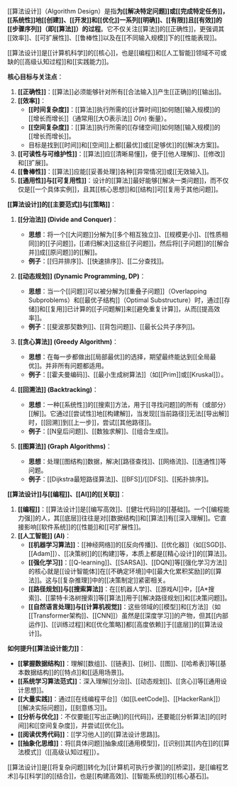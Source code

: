[[算法设计]]（Algorithm Design）是指**为[[解决特定问题]]或[[完成特定任务]]，[[系统性]]地[[创建]]、[[开发]]和[[优化]]一系列[[明确]]、[[有限]]且[[有效]]的[[步骤序列]]（即[[算法]]）的过程**。它不仅关注[[算法]]的[[正确性]]，更强调其[[效率]]、[[可扩展性]]、[[鲁棒性]]以及在[[不同输入规模]]下的[[性能表现]]。

[[算法设计]]是[[计算机科学]]的[[核心]]，也是[[编程]]和[[人工智能]]领域不可或缺的[[高级认知过程]]和[[实践能力]]。

**核心目标与关注点**：

1.  **[[正确性]]**：[[算法]]必须能够针对所有[[合法输入]]产生[[正确]]的[[输出]]。
2.  **[[效率]]**：
    *   **[[时间复杂度]]**：[[算法]]执行所需的[[计算时间]]如何随[[输入规模]]的[[增长而增长]]（通常用[[大O表示法]] $O(n)$ 衡量）。
    *   **[[空间复杂度]]**：[[算法]]执行所需的[[存储空间]]如何随[[输入规模]]的[[增长而增长]]。
    *   目标是找到[[时间]]和[[空间]]上都[[最优]]或[[足够优]]的[[解决方案]]。
3.  **[[可读性与可维护性]]**：[[算法]]应[[清晰易懂]]，便于[[他人理解]]、[[修改]]和[[扩展]]。
4.  **[[鲁棒性]]**：[[算法]]应能[[妥善处理]]各种[[异常情况]]或[[无效输入]]。
5.  **[[通用性]]与[[可复用性]]**：设计的[[算法]]最好能够[[解决一类问题]]，而不仅仅是[[一个具体实例]]，且其[[核心思想]]和[[结构]]可[[复用于其他问题]]。

**[[算法设计]]的[[主要范式]]与[[策略]]**：

1.  **[[分治法]] (Divide and Conquer)**：
    *   **思想**：将一个[[大问题]]分解为[[多个相互独立]]、[[规模更小]]、[[性质相同]]的[[子问题]]，[[递归解决]]这些[[子问题]]，然后将[[子问题]]的[[解合并]]成[[原问题]]的[[解]]。
    *   **例子**：[[归并排序]]、[[快速排序]]、[[二分查找]]。

2.  **[[动态规划]] (Dynamic Programming, DP)**：
    *   **思想**：当一个[[问题]]可以被分解为[[重叠子问题]]（Overlapping Subproblems）和[[最优子结构]]（Optimal Substructure）时，通过[[存储]]和[[复用]]已计算的[[子问题解]]来[[避免重复计算]]，从而[[提高效率]]。
    *   **例子**：[[斐波那契数列]]、[[背包问题]]、[[最长公共子序列]]。

3.  **[[贪心算法]] (Greedy Algorithm)**：
    *   **思想**：在每一步都做出[[局部最优]]的选择，期望最终能达到[[全局最优]]。并非所有问题都适用。
    *   **例子**：[[霍夫曼编码]]、[[最小生成树算法]]（如[[Prim]]或[[Kruskal]]）。

4.  **[[回溯法]] (Backtracking)**：
    *   **思想**：一种[[系统性]]的[[搜索]]方法，用于[[寻找问题]]的所有（或部分）[[解]]。它通过[[尝试性]]地[[构建解]]，当发现[[当前路径]]无法[[导出解]]时，[[回溯]]到[[上一步]]，尝试[[其他路径]]。
    *   **例子**：[[N皇后问题]]、[[数独求解]]、[[组合生成]]。

5.  **[[图算法]] (Graph Algorithms)**：
    *   **思想**：处理[[图结构]]数据，解决[[路径查找]]、[[网络流]]、[[连通性]]等问题。
    *   **例子**：[[Dijkstra最短路径算法]]、[[BFS]]/[[DFS]]、[[拓扑排序]]。

**[[算法设计]]与[[编程]]、[[AI]]的[[关联]]**：

1.  **[[编程]]**：[[算法设计]]是[[编写高效]]、[[健壮代码]]的[[基础]]。一个[[编程能力强]]的人，其[[底层]]往往是对[[数据结构]]和[[算法]]有[[深入理解]]。它直接影响[[软件系统]]的[[性能]]和[[可扩展性]]。
2.  **[[人工智能]] (AI)**：
    *   **[[机器学习算法]]**：[[神经网络]]的[[反向传播]]、[[优化器]]（如[[SGD]]、[[Adam]]）、[[决策树]]的[[构建]]等，本质上都是[[精心设计]]的[[算法]]。
    *   **[[强化学习]]**：[[Q-learning]]、[[SARSA]]、[[DQN]]等[[强化学习方法]]的核心就是[[设计智能体]]在[[不确定环境]]中[[最大化累积奖励]]的[[算法]]。这与[[复杂推理]]中的[[决策制定]]紧密相关。
    *   **[[路径规划]]与[[搜索算法]]**：在[[机器人学]]、[[游戏AI]]中，[[A*搜索]]、[[蒙特卡洛树搜索]]等[[算法]]用于[[解决路径规划]]和[[决策问题]]。
    *   **[[自然语言处理]]与[[计算机视觉]]**：这些领域的[[模型]]和[[方法]]（如[[Transformer架构]]、[[CNN]]）虽然是[[深度学习]]的产物，但其[[内部运作]]、[[训练过程]]和[[优化策略]]都[[高度依赖]]于[[底层]]的[[算法设计]]。

**如何提升[[算法设计能力]]**：

*   **[[掌握数据结构]]**：理解[[数组]]、[[链表]]、[[树]]、[[图]]、[[哈希表]]等[[基本数据结构]]的[[特点]]和[[适用场景]]。
*   **[[系统学习算法范式]]**：深入理解[[分治]]、[[动态规划]]、[[贪心]]等[[通用设计思想]]。
*   **[[大量实践]]**：通过[[在线编程平台]]（如[[LeetCode]]、[[HackerRank]]）[[解决实际问题]]，[[刻意练习]]。
*   **[[分析与优化]]**：不仅要能[[写出正确]]的[[代码]]，还要能[[分析算法]]的[[时间]]和[[空间复杂度]]，并尝试[[优化]]。
*   **[[阅读优秀代码]]**：[[学习他人]]的[[算法设计思路]]。
*   **[[抽象化思维]]**：将[[具体问题]]抽象成[[通用模型]]，[[识别]]其[[内在]]的[[算法模式]]（[[高级认知过程]]）。

[[算法设计]]是[[将复杂问题]]转化为[[计算机可执行步骤]]的[[桥梁]]，是[[编程艺术]]与[[科学]]的[[结合]]，也是[[构建高效]]、[[智能系统]]的[[核心基石]]。